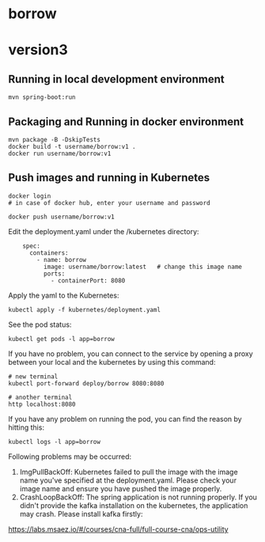 # borrow
# version3

## Running in local development environment

```
mvn spring-boot:run
```

## Packaging and Running in docker environment

```
mvn package -B -DskipTests
docker build -t username/borrow:v1 .
docker run username/borrow:v1
```

## Push images and running in Kubernetes

```
docker login 
# in case of docker hub, enter your username and password

docker push username/borrow:v1
```

Edit the deployment.yaml under the /kubernetes directory:
```
    spec:
      containers:
        - name: borrow
          image: username/borrow:latest   # change this image name
          ports:
            - containerPort: 8080

```

Apply the yaml to the Kubernetes:
```
kubectl apply -f kubernetes/deployment.yaml
```

See the pod status:
```
kubectl get pods -l app=borrow
```

If you have no problem, you can connect to the service by opening a proxy between your local and the kubernetes by using this command:
```
# new terminal
kubectl port-forward deploy/borrow 8080:8080

# another terminal
http localhost:8080
```

If you have any problem on running the pod, you can find the reason by hitting this:
```
kubectl logs -l app=borrow
```

Following problems may be occurred:

1. ImgPullBackOff:  Kubernetes failed to pull the image with the image name you've specified at the deployment.yaml. Please check your image name and ensure you have pushed the image properly.
1. CrashLoopBackOff: The spring application is not running properly. If you didn't provide the kafka installation on the kubernetes, the application may crash. Please install kafka firstly:

https://labs.msaez.io/#/courses/cna-full/full-course-cna/ops-utility

